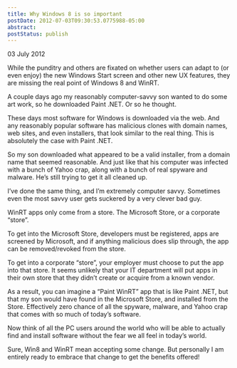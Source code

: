 ```yaml
---
title: Why Windows 8 is so important
postDate: 2012-07-03T09:30:53.0775988-05:00
abstract: 
postStatus: publish
---
```

03 July 2012

While the punditry and others are fixated on whether users can adapt to (or even enjoy) the new Windows Start screen and other new UX features, they are missing the real point of Windows 8 and WinRT.

A couple days ago my reasonably computer-savvy son wanted to do some art work, so he downloaded Paint .NET. Or so he thought.

These days most software for Windows is downloaded via the web. And any reasonably popular software has malicious clones with domain names, web sites, and even installers, that look similar to the real thing. This is absolutely the case with Paint .NET.

So my son downloaded what appeared to be a valid installer, from a domain name that seemed reasonable. And just like that his computer was infected with a bunch of Yahoo crap, along with a bunch of real spyware and malware. He’s still trying to get it all cleaned up.

I’ve done the same thing, and I’m extremely computer savvy. Sometimes even the most savvy user gets suckered by a very clever bad guy.

WinRT apps only come from a store. The Microsoft Store, or a corporate “store”.

To get into the Microsoft Store, developers must be registered, apps are screened by Microsoft, and if anything malicious does slip through, the app can be removed/revoked from the store.

To get into a corporate “store”, your employer must choose to put the app into that store. It seems unlikely that your IT department will put apps in their own store that they didn’t create or acquire from a known vendor.

As a result, you can imagine a “Paint WinRT” app that is like Paint .NET, but that my son would have found in the Microsoft Store, and installed from the Store. Effectively zero chance of all the spyware, malware, and Yahoo crap that comes with so much of today’s software.

Now think of all the PC users around the world who will be able to actually find and install software without the fear we all feel in today’s world.

Sure, Win8 and WinRT mean accepting some change. But personally I am entirely ready to embrace that change to get the benefits offered!
